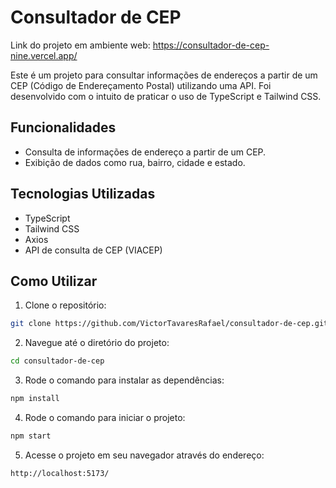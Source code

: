 # Consultador de CEP

Link do projeto em ambiente web: https://consultador-de-cep-nine.vercel.app/

Este é um projeto para consultar informações de endereços a partir de um CEP (Código de Endereçamento Postal) utilizando uma API. Foi desenvolvido com o intuito de praticar o uso de TypeScript e Tailwind CSS.

## Funcionalidades

- Consulta de informações de endereço a partir de um CEP.
- Exibição de dados como rua, bairro, cidade e estado.

## Tecnologias Utilizadas

- TypeScript
- Tailwind CSS
- Axios
- API de consulta de CEP (VIACEP)

## Como Utilizar

1. Clone o repositório:
  ```bash
  git clone https://github.com/VictorTavaresRafael/consultador-de-cep.git
  ```
2. Navegue até o diretório do projeto:
  ```bash
  cd consultador-de-cep
  ```
3. Rode o comando para instalar as dependências:
  ```bash
  npm install
  ```
4. Rode o comando para iniciar o projeto:
  ```bash
  npm start
  ```
5. Acesse o projeto em seu navegador através do endereço:
  ```
  http://localhost:5173/
  ```

